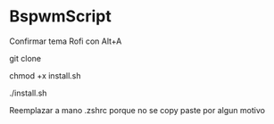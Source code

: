 # BspwmScript

Confirmar tema Rofi con Alt+A



git clone

chmod +x install.sh

./install.sh


Reemplazar a mano .zshrc porque no se copy paste por algun motivo
